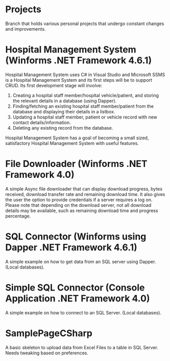 # Projects

Branch that holds various personal projects that undergo constant changes and improvements.

# Hospital Management System (Winforms .NET Framework 4.6.1)

Hospital Management System uses C# in Visual Studio and Microsoft SSMS is a Hospital Management System and its first steps will be to support CRUD. Its first development stage will involve:

1. Creating a hospital staff member/hospital vehicle/patient, and storing the relevant details in a database (using Dapper).
2. Finding/fetching an existing hospital staff member/patient from the database and displaying their details in a listbox.
3. Updating a hospital staff member, patient or vehicle record with new contact details/information.
4. Deleting any existing record from the database.

Hospital Management System has a goal of becoming a small sized, satisfactory Hospital Management System with useful features.

# File Downloader (Winforms .NET Framework 4.0)

A simple Async file downloader that can display download progress, bytes received, download transfer rate and remaining download time. It also gives the user the option to provide credentials if a server requires a log on. Please note that depending on the download server, not all download details may be available, such as remaining download time and progress percentage.

# SQL Connector (Winforms using Dapper .NET Framework 4.6.1)

A simple example on how to get data from an SQL server using Dapper. (Local databases).

# Simple SQL Connector (Console Application .NET Framework 4.0)

A simple example on how to connect to an SQL Server. (Local databases).

# SamplePageCSharp

A basic skeleton to upload data from Excel Files to a table in SQL Server. Needs tweaking based on preferences.